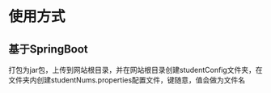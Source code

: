 # 使用方式
## 基于SpringBoot
打包为jar包，上传到网站根目录，并在网站根目录创建studentConfig文件夹，在文件夹内创建studentNums.properties配置文件，键随意，值会做为文件名

